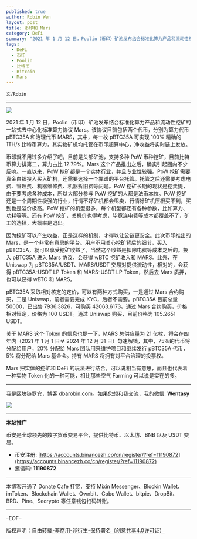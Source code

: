 ```yaml
---
published: true
author: Robin Wen
layout: post
title: 币印和 Mars
category: DeFi
summary: "2021 年 1 月 12 日，Poolin（币印）矿池发布结合标准化算力产品和流动性挖矿的一站式去中心化标准算力协议 Mars。该协议目前包括两个代币，分别为算力代币 pBTC35A 和治理代币 MARS，其中，每一枚 pBTC35A 可实现 100% 精确的 1TH/s 比特币算力，其实物矿机均托管在币印超算中心，净收益将实时链上发放。Mars 把实体的挖矿和 DeFi 的玩法进行结合，可以说相当有意思，而且也代表着一种实物 Token 化的一种可能，相比那些空气 Farming 可以说是实在的多。"
tags:
  - DeFi
  - 币印
  - Poolin
  - 比特币
  - Bitcoin
  - Mars
---
```


`文/Robin`

***

![](https://cdn.dbarobin.com/hucp4gs.png)

2021 年 1 月 12 日，Poolin（币印）矿池发布结合标准化算力产品和流动性挖矿的一站式去中心化标准算力协议 Mars。该协议目前包括两个代币，分别为算力代币 pBTC35A 和治理代币 MARS，其中，每一枚 pBTC35A 可实现 100% 精确的 1TH/s 比特币算力，其实物矿机均托管在币印超算中心，净收益将实时链上发放。

币印就不用过多介绍了吧，目前是头部矿池，支持多种 PoW 币种挖矿，目前比特币算力排第二，算力占比 12.79%。Mars 这个产品推出之后，确实引起圈内不少反响。一直以来，PoW 挖矿都是一个实体行业，并且专业性较强。PoW 挖矿需要真金白银投入买入矿机，还需要选择一个靠谱的平台托管。托管之后还需要考虑电费、管理费、机器维修费、机器折旧费等问题。PoW 挖矿长期的现状是挖卖提，由于要考虑各种成本，所以大部分参与 PoW 挖矿的人都是法币本位。PoW 挖矿还是一个周期性极强的行业，行情不好矿机都会甩卖，行情好矿机压根买不到，买到也是溢价极高。PoW 挖矿的机型挺多，每个机型都还有各种参数，比如算力、功耗等等。还有 PoW 挖矿，关机价也得考虑，毕竟连电费等成本都覆盖不了，矿工的选择，大概率是退出。

因为挖矿可以产生收益，正是这样的机制，才得以让公链更安全。此次币印推出的 Mars，是一个非常有意思的平台。用户不用关心挖矿背后的细节，买入 pBTC35A，就可以享受挖矿收益了，当然这个收益是扣除电费等成本之后的。投入 pBTC35A 进入 Mars 协议，会获得 wBTC 挖矿收入和 MARS。此外，在 Uniswap 为 pBTC35A/USDT、MARS/USDT 交易对提供流动性，相对的，会获得 pBTC35A-USDT LP Token 和 MARS-USDT LP Token，然后去 Mars 质押，也可以获得 wBTC 和 MARS。

pBTC35A 采取相对核定的定价，可以有两种方式购买，一是通过 Mars 合约购买，二是 Uniswap，前者需要完成 KYC，后者不需要。pBTC35A 目前总量 50000，已出售 7936.3826，可购买 42063.6173。通过 Mars 合约购买，价格相对恒定，价格为 100 USDT。通过 Uniswap 购买，目前价格为 105.2651 USDT。

关于 MARS 这个 Token 的信息也提一下，MARS 总供应量为 21 亿枚，将会在四年内（2021 年 1 月 1 日至 2024 年 12 月 31 日）匀速解锁，其中，75％的代币将分配给用户，20% 分配给 Mars 团队用来维护项目和继续发行 pBTC35A 代币，5% 将分配给 Mars 基金会。持有 MARS 将拥有对平台治理的投票权。

Mars 把实体的挖矿和 DeFi 的玩法进行结合，可以说相当有意思，而且也代表着一种实物 Token 化的一种可能，相比那些空气 Farming 可以说是实在的多。

***

我是区块链罗宾，博客 [dbarobin.com](https://dbarobin.com/)。如果您想和我交流，我的微信: **Wentasy**

![](https://cdn.dbarobin.com/v4yywe2.png)

***

**本站推广**

币安是全球领先的数字货币交易平台，提供比特币、以太坊、BNB 以及 USDT 交易。

* 币安注册: [https://accounts.binancezh.co/cn/register/?ref=11190872](https://accounts.binancezh.co/cn/register/?ref=11190872)
* 邀请码: **11190872**

***

本博客开通了 Donate Cafe 打赏，支持 Mixin Messenger、Blockin Wallet、imToken、Blockchain Wallet、Ownbit、Cobo Wallet、bitpie、DropBit、BRD、Pine、Secrypto 等任意钱包扫码转账。

<center>
    <div class="--donate-button"
         data-button-id="f8b9df0d-af9a-460d-8258-d3f435445075"
    ></div>
</center>

***

–EOF–

版权声明：[自由转载-非商用-非衍生-保持署名（创意共享4.0许可证）](http://creativecommons.org/licenses/by-nc-nd/4.0/deed.zh)